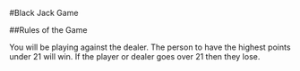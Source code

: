 #Black Jack Game

##Rules of the Game

You will be playing against the dealer. The person to have the highest points under 21 will win. If the player or dealer goes over 21 then they lose.
